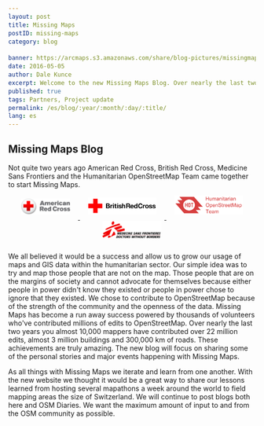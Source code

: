 ```yaml
---
layout: post
title: Missing Maps
postID: missing-maps
category: blog

banner: https://arcmaps.s3.amazonaws.com/share/blog-pictures/missingmaps-blog_20160422_banner.jpg
date: 2016-05-05
author: Dale Kunce
excerpt: Welcome to the new Missing Maps Blog. Over nearly the last two years you almost 10,000 mappers have contributed over 22 million edits, almost 3 million buildings and 300,000 km of roads. These achievements are truly amazing. The new blog will focus on sharing some of the personal stories and major events happening with Missing Maps.
published: true
tags: Partners, Project update
permalink: /es/blog/:year/:month/:day/:title/
lang: es
---
```


## Missing Maps Blog

Not quite two years ago American Red Cross, British Red Cross, Medicine Sans Frontiers and the Humanitarian OpenStreetMap Team came together to start Missing Maps.

<div style="text-align:center;">
<a href="http://redcross.org/">
  <img src="/assets/graphics/content/logos/arc_logo.png" width="100" alt="arc-logo" style="border:none; margin: 0px 16px 10px 16px;">
</a>
<a href="http://redcross.org.uk/">
  <img src="/assets/graphics/content/logos/brc_logo.png" width="140" alt="brc-logo" style="border:none; margin: 0px 16px 10px 16px;">
</a>
<a href="http://hotosm.org/">
  <img src="/assets/graphics/content/logos/hot_logo.png" width="140" alt="hot-logo" style="border:none; margin: 0px 16px 10px 16px;">
</a>
<a href="http://www.msf.org.uk/">
  <img src="/assets/graphics/content/logos/msf_logo.png" width="120" alt="msf-logo"  style="border:none; margin: 0px 16px 10px 16px;">
</a>
</div>

We all believed it would be a success and allow us to grow our usage of maps and GIS data within the humanitarian sector. Our simple idea was to try and map those people that are not on the map. Those people that are on the margins of society and cannot advocate for themselves because either people in power didn't know they existed or people in power chose to ignore that they existed. We chose to contribute to OpenStreetMap because of the strength of the community and the openness of the data. Missing Maps has become a run away success powered by thousands of volunteers who've contributed millions of edits to OpenStreetMap. Over nearly the last two years you almost 10,000 mappers have contributed over 22 million edits, almost 3 million buildings and 300,000 km of roads. These achievements are truly amazing. The new blog will focus on sharing some of the personal stories and major events happening with Missing Maps.

As all things with Missing Maps we iterate and learn from one another. With the new website we thought it would be a great way to share our lessons learned from hosting several mapathons a week around the world to field mapping areas the size of Switzerland. We will continue to post blogs both here and OSM Diaries. We want the maximum amount of input to and from the OSM community as possible.

